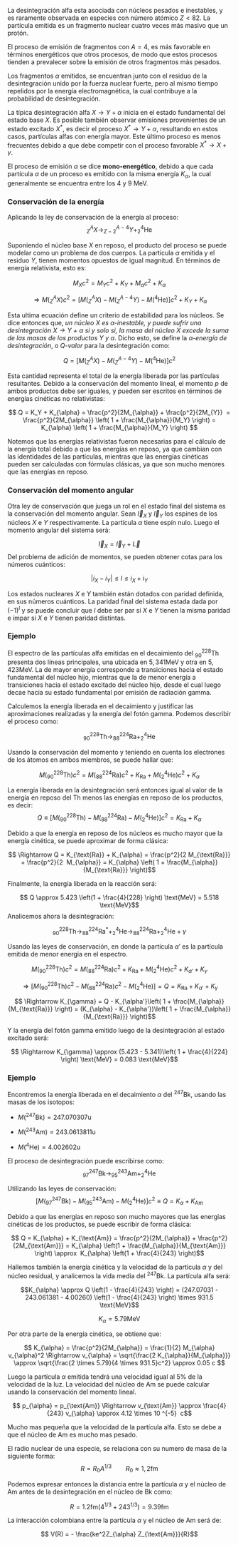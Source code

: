 La desintegración alfa esta asociada con núcleos pesados e inestables, y es raramente observada en especies con número atómico $Z < 82$. La partícula emitida es un fragmento nuclear cuatro veces más masivo que un protón.

El proceso de emisión de fragmentos con $A = 4$, es más favorable en términos energéticos que otros procesos, de modo que estos procesos tienden a prevalecer sobre la emisión de otros fragmentos más pesados.

Los fragmentos $\alpha$ emitidos, se encuentran junto con el residuo de la desintegración unido por la fuerza nuclear fuerte, pero al mismo tiempo repelidos por la energía electromagnética, la cual contribuye a la probabilidad de desintegración. 

La típica desintegración alfa $X \rightarrow Y + \alpha$ inicia en el estado fundamental del estado base $X$. Es posible también observar emisiones provenientes de un estado excitado $X^*$, es decir el proceso $X^* \rightarrow Y + \alpha$, resultando en estos casos, partículas alfas con energía mayor. Este último proceso es menos frecuentes debido a que debe competir con el proceso favorable $X^* \rightarrow X + \gamma$.

El proceso de emisión $\alpha$ se dice **mono-energético**, debido a que cada partícula $\alpha$ de un proceso es emitido con la misma energía $K_{\alpha}$, la cual generalmente se encuentra entre los $4$ y $9$ $\text{MeV}$.

### Conservación de la energía

Aplicando la ley de conservación de la energía al proceso:
$$ ^A_Z X \rightarrow ^{A-4}_{Z-2} Y + ^4_2 \text{He} $$

Suponiendo el núcleo base $X$ en reposo, el producto del proceso se puede modelar como un problema de dos cuerpos. La partícula $\alpha$ emitida y el residuo $Y$, tienen momentos opuestos de igual magnitud. En términos de energía relativista, esto es:

$$ M_X c^2 = M_Y c^2 + K_Y + M_{\alpha} c^2 + K_{\alpha} $$

  $$ \Rightarrow M(^A_Z X) c^2 =\left[ M(^A_Z X) - M(^{A-4}_Z Y) - M(^4 \text{He}) \right] c^2 + K_Y + K_{\alpha} $$

Esta ultima ecuación define un criterio de estabilidad para los núcleos. Se dice entonces que, *un núcleo $X$ es $\alpha$-inestable, y puede sufrir una desintegración $X \rightarrow Y$ + $\alpha$ si y solo si, la masa del núcleo $X$ excede la suma de las masas de los productos $Y$ y $\alpha$*. Dicho esto, se define la *$\alpha$-energía de desintegración*, o *$Q$-valor* para la desintegración como:

$$ Q = \left[ M(^A_Z X) - M(^{A-4}_Z Y) - M(^4 \text{He}) \right] c^2 $$

Esta cantidad representa el total de la energía liberada por las partículas resultantes. Debido a la conservación del momento lineal, el momento $p$ de ambos productos debe ser iguales, y pueden ser escritos en términos de energías cinéticas no relativistas:

  $$ Q = K_Y + K_{\alpha} = \frac{p^2}{2M_{\alpha}} + \frac{p^2}{2M_{Y}}  = \frac{p^2}{2M_{\alpha}} \left( 1 + \frac{M_{\alpha}}{M_Y} \right) = K_{\alpha} \left( 1 + \frac{M_{\alpha}}{M_Y} \right) $$

Notemos que las energías relativistas fueron necesarias para el cálculo de la energía total debido a que las energías en reposo, ya que cambian con las identidades de las partículas, mientras que las energías cinéticas pueden ser calculadas con fórmulas clásicas, ya que son mucho menores que las energías en reposo.
### Conservación del momento angular
  
  Otra ley de conservación que juega un rol en el estado final del sistema es la conservación del momento angular. Sean $\vec{I}_X$ y $\vec{I}_Y$ los espines de los núcleos $X$ e $Y$ respectivamente. La partícula $\alpha$ tiene espín nulo. Luego el momento angular del sistema será:

$$ \vec{I}_X = \vec{I}_Y + \vec{L} $$
Del problema de adición de momentos, se pueden obtener cotas para los números cuánticos:

$$|i_X - i_Y| \leq l \leq i_X + i_Y$$

Los estados nucleares $X$ e $Y$ también están dotados con paridad definida, en sus números 
cuánticos. La paridad final del sistema estada dada por $(-1)^l$ y se puede concluir que $l$ debe ser par si $X$ e $Y$ tienen la misma paridad e impar si $X$ e $Y$ tienen paridad distintas.
### Ejemplo

El espectro de las partículas alfa emitidas en el decaimiento del $^{228}_{90}\text{Th}$ presenta dos líneas principales, una ubicada en $5,341 \text{MeV}$ y otra en $5,423 \text{MeV}$. La de mayor energía corresponde a transiciones hacia el estado fundamental del núcleo hijo, mientras que la de menor energía a transiciones hacia el estado excitado del núcleo hijo, desde el cual luego decae hacia su estado fundamental por emisión de radiación gamma.  

Calculemos la energía liberada en el decaimiento y justificar las aproximaciones realizadas y la energía del fotón gamma. Podemos describir el proceso como:

$$ ^{228}_{90} \text{Th} \rightarrow ^{224}_{88} \text{Ra} + ^4_2 \text{He} $$

Usando la conservación del momento y teniendo en cuenta los electrones de los átomos en ambos miembros, se puede hallar que:

$$ M(^{228}_{90} \text{Th}) c^2 = M(^{224}_{88} \text{Ra}) c^2 + K_{\text{Ra}} + M(^4_2 \text{He}) c^2 + K_{\alpha} $$

La energía liberada en la desintegración será entonces igual al valor de la energía en reposo del $\text{Th}$ menos las energías en reposo de los productos, es decir:
$$ Q \equiv \left[ M(^{228}_{90} \text{Th}) - M(^{224}_{88} \text{Ra}) -  M(^4_2 \text{He}) \right]c^2 = K_{\text{Ra}} + K_{\alpha} $$

Debido a que la energía en reposo de los núcleos es mucho mayor que la energía cinética, se puede aproximar de forma clásica:

$$ \Rightarrow Q = K_{\text{Ra}} + K_{\alpha} = \frac{p^2}{2 M_{\text{Ra}}} + \frac{p^2}{2  M_{\alpha}} = K_{\alpha} \left( 1 + \frac{M_{\alpha}}{M_{\text{Ra}}} \right)$$

Finalmente, la energía liberada en la reacción será:

$$ Q \approx 5.423 \left(1 + \frac{4}{228} \right) \text{MeV} = 5.518 \text{MeV}$$
Analicemos ahora la desintegración:

$$ ^{228}_{90} \text{Th} \rightarrow ^{224}_{88} \text{Ra}^* + ^4_2 \text{He} \rightarrow ^{224}_{88} \text{Ra} + ^4_2 \text{He} + \gamma $$

Usando las leyes de conservación, en donde la partícula $\alpha'$ es la partícula emitida de menor energía en el espectro.

$$ M(^{228}_{90} \text{Th}) c^2 = M(^{224}_{88} \text{Ra}) c^2 + K_{\text{Ra}} + M(^4_2 \text{He}) c^2 + K_{\alpha'} + K_{\gamma} $$

$$ \Rightarrow \left[M(^{228}_{90} \text{Th}) c^2 - M(^{224}_{88} \text{Ra}) c^2 -M(^4_2 \text{He}) \right] = Q = K_{\text{Ra}} +  K_{\alpha'} + K_{\gamma}$$

$$ \Rightarrow K_{\gamma} = Q - K_{\alpha'}\left( 1 + \frac{M_{\alpha}}{M_{\text{Ra}}} \right) = (K_{\alpha} - K_{\alpha'})\left( 1 + \frac{M_{\alpha}}{M_{\text{Ra}}} \right)$$

Y la energía del fotón gamma emitido luego de la desintegración al estado excitado será:

$$ \Rightarrow K_{\gamma} \approx (5.423 - 5.341)\left( 1 + \frac{4}{224} \right) \text{MeV} = 0.083 \text{MeV}$$
### Ejemplo

Encontremos la energía liberada en el decaimiento $\alpha$ del $^{247}\text{Bk}$, usando las masas de los isotopos:

- $M(^{247}\text{Bk}) = 247.070307 \text{u}$

- $M(^{243}\text{Am}) = 243.0613811 \text{u}$

- $M(^{4}\text{He}) = 4.002602 \text{u}$

El proceso de desintegración puede escribirse como:
$$ ^{247}_{97} \text{Bk} \rightarrow ^{243}_{95}\text{Am} +  ^4_2\text{He}$$

Utilizando las leyes de conservación:
$$ \left[M(^{247}_{97} \text{Bk}) - M(^{243}_{95}\text{Am}) - M(^4_2\text{He}) \right] c^2 \equiv Q = K_{\alpha} + K_{\text{Am}} $$

Debido a que las energías en reposo son mucho mayores que las energías cinéticas de los productos, se puede escribir de forma clásica:

$$ Q = K_{\alpha} + K_{\text{Am}} = \frac{p^2}{2M_{\alpha}} + \frac{p^2}{2M_{\text{Am}}} = K_{\alpha} \left(1 + \frac{M_{\alpha}}{M_{\text{Am}}} \right) \approx  K_{\alpha} \left(1 + \frac{4}{243} \right)$$

Hallemos también la energía cinética y la velocidad de la partícula $\alpha$ y del núcleo residual, y analicemos la vida media del $^{247}\text{Bk}$. La partícula alfa será:

$$K_{\alpha} \approx Q \left(1 - \frac{4}{243} \right) = (247.07031 - 243.061381 - 4.00260) \left(1 - \frac{4}{243} \right) \times 931.5 \text{MeV}$$

$$K_{\alpha} = 5.79 \text{MeV} $$

Por otra parte de la energía cinética, se obtiene que:

$$ K_{\alpha} = \frac{p^2}{2M_{\alpha}} = \frac{1}{2} M_{\alpha} v_{\alpha}^2 \Rightarrow v_{\alpha} = \sqrt{\frac{2 K_{\alpha}}{M_{\alpha}}} \approx \sqrt{\frac{2 \times 5.79}{4 \times 931.5}c^2} \approx 0.05 c $$

Luego la partícula $\alpha$ emitida tendrá una velocidad igual al $5 \%$ de la velocidad de la luz. La velocidad del núcleo de $\text{Am}$ se puede calcular usando la conservación del momento lineal.

$$ p_{\alpha} = p_{\text{Am}} \Rightarrow v_{\text{Am}} \approx \frac{4}{243} v_{\alpha} \approx 4.12 \times 10 ^{-5}  c$$

Mucho mas pequeña que la velocidad de la partícula alfa. Esto se debe a que el núcleo de $\text{Am}$ es mucho mas pesado. 

El radio nuclear de una especie, se relaciona con su numero de masa de la siguiente forma:
$$ R = R_0 A^{1/3} \qquad R_0 \approx 1,2\text{fm}$$

Podemos expresar entonces la distancia entre la partícula $\alpha$ y el núcleo de $\text{Am}$ antes de la desintegración en el núcleo de $\text{Bk}$ como:

$$R = 1.2\text{fm}(4^{1/3} + 243^{1/3}) = 9.39 \text{fm}$$

La interacción colombiana entre la partícula $\alpha$ y el núcleo de $\text{Am}$ será de:   

$$ V(R) = - \frac{ke^2Z_{\alpha} Z_{\text{Am}}}{R}$$

